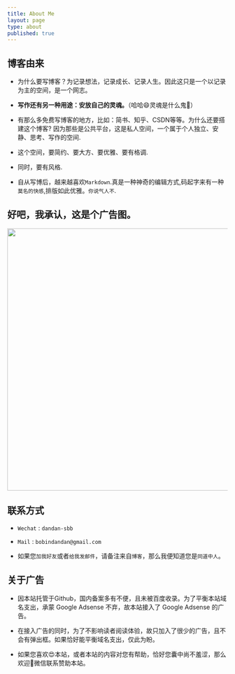```yaml
---
title: About Me
layout: page
type: about
published: true
---
```

## 博客由来

- 为什么要写博客？为记录想法，记录成长、记录人生。因此这只是一个以记录为主的空间，是一个网志。

- **写作还有另一种用途：安放自己的灵魂。**（哈哈😄灵魂是什么鬼👻）

- 有那么多免费写博客的地方，比如：简书、知乎、CSDN等等。为什么还要搭建这个博客? 因为那些是公共平台，这是私人空间，一个属于个人独立、安静、思考、写作的空间. 

- 这个空间，要简约、要大方、要优雅、要有格调. 

- 同时，要有风格. 

- 自从写博后，越来越喜欢`Markdown`.真是一种神奇的编辑方式,码起字来有一种`莫名的快感`,排版如此优雅。`你说气人不`.

## 好吧，我承认，这是个广告图。


<div align="center"><img width="600" height="auto" src="https://www.bobinsun.cn/assets/images/QR-code.jpg"/></div>

## 联系方式


- `Wechat` : `dandan-sbb`

- `Mail` : `bobindandan@gmail.com`

- 如果您`加我好友`或者`给我发邮件`，请备注来自`博客`，那么我便知道您是`同道中人`。


## 关于广告

* 因本站托管于Github，国内备案多有不便，且未被百度收录。为了平衡本站域名支出，承蒙 Google Adsense 不弃，故本站接入了 Google Adsense 的广告。

* 在接入广告的同时，为了不影响读者阅读体验，故只加入了很少的广告，且不会有弹出框。如果恰好能平衡域名支出，仅此为盼。

* 如果您喜欢😍本站，或者本站的内容对您有帮助，恰好您囊中尚不羞涩，那么欢迎👏微信联系赞助本站。
